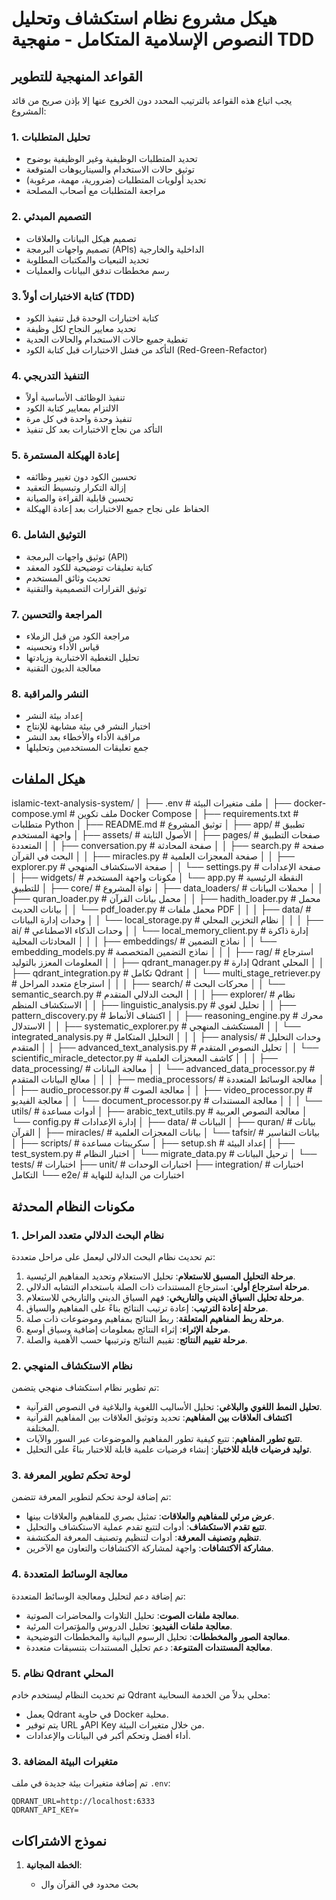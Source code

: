# هيكل مشروع نظام استكشاف وتحليل النصوص الإسلامية المتكامل - منهجية TDD

## القواعد المنهجية للتطوير

يجب اتباع هذه القواعد بالترتيب المحدد دون الخروج عنها إلا بإذن صريح من قائد المشروع:

### 1. تحليل المتطلبات

- تحديد المتطلبات الوظيفية وغير الوظيفية بوضوح
- توثيق حالات الاستخدام والسيناريوهات المتوقعة
- تحديد أولويات المتطلبات (ضرورية، مهمة، مرغوبة)
- مراجعة المتطلبات مع أصحاب المصلحة

### 2. التصميم المبدئي

- تصميم هيكل البيانات والعلاقات
- تصميم واجهات البرمجة (APIs) الداخلية والخارجية
- تحديد التبعيات والمكتبات المطلوبة
- رسم مخططات تدفق البيانات والعمليات

### 3. كتابة الاختبارات أولاً (TDD)

- كتابة اختبارات الوحدة قبل تنفيذ الكود
- تحديد معايير النجاح لكل وظيفة
- تغطية جميع حالات الاستخدام والحالات الحدية
- التأكد من فشل الاختبارات قبل كتابة الكود (Red-Green-Refactor)

### 4. التنفيذ التدريجي

- تنفيذ الوظائف الأساسية أولاً
- الالتزام بمعايير كتابة الكود
- تنفيذ وحدة واحدة في كل مرة
- التأكد من نجاح الاختبارات بعد كل تنفيذ

### 5. إعادة الهيكلة المستمرة

- تحسين الكود دون تغيير وظائفه
- إزالة التكرار وتبسيط التعقيد
- تحسين قابلية القراءة والصيانة
- الحفاظ على نجاح جميع الاختبارات بعد إعادة الهيكلة

### 6. التوثيق الشامل

- توثيق واجهات البرمجة (API)
- كتابة تعليقات توضيحية للكود المعقد
- تحديث وثائق المستخدم
- توثيق القرارات التصميمية والتقنية

### 7. المراجعة والتحسين

- مراجعة الكود من قبل الزملاء
- قياس الأداء وتحسينه
- تحليل التغطية الاختبارية وزيادتها
- معالجة الديون التقنية

### 8. النشر والمراقبة

- إعداد بيئة النشر
- اختبار النشر في بيئة مشابهة للإنتاج
- مراقبة الأداء والأخطاء بعد النشر
- جمع تعليقات المستخدمين وتحليلها

## هيكل الملفات

islamic-text-analysis-system/
│
├── .env # ملف متغيرات البيئة
│
├── docker-compose.yml # ملف تكوين Docker Compose
│
├── requirements.txt # متطلبات Python
│
├── README.md # توثيق المشروع
│
├── app/ # تطبيق واجهة المستخدم
│ ├── assets/ # الأصول الثابتة
│ ├── pages/ # صفحات التطبيق المتعددة
│ │ ├── conversation.py # صفحة المحادثة
│ │ ├── search.py # صفحة البحث في القرآن
│ │ ├── miracles.py # صفحة المعجزات العلمية
│ │ ├── explorer.py # صفحة الاستكشاف المنهجي
│ │ └── settings.py # صفحة الإعدادات
│ ├── widgets/ # مكونات واجهة المستخدم
│ └── app.py # النقطة الرئيسية للتطبيق
│
├── core/ # نواة المشروع
│ ├── data_loaders/ # محملات البيانات
│ │ ├── quran_loader.py # محمل بيانات القرآن
│ │ ├── hadith_loader.py # محمل بيانات الحديث
│ │ └── pdf_loader.py # محمل ملفات PDF
│ │
│ ├── data/ # وحدات إدارة البيانات
│ │ └── local_storage.py # نظام التخزين المحلي
│ │
│ ├── ai/ # وحدات الذكاء الاصطناعي
│ │ └── local_memory_client.py # إدارة ذاكرة المحادثات المحلية
│ │
│ ├── embeddings/ # نماذج التضمين
│ │ └── embedding_models.py # نماذج التضمين المتخصصة
│ │
│ ├── rag/ # استرجاع المعلومات المعزز بالتوليد
│ │ ├── qdrant_manager.py # إدارة Qdrant المحلي
│ │ ├── qdrant_integration.py # تكامل Qdrant
│ │ └── multi_stage_retriever.py # استرجاع متعدد المراحل
│ │
│ ├── search/ # محركات البحث
│ │ └── semantic_search.py # البحث الدلالي المتقدم
│ │
│ ├── explorer/ # نظام الاستكشاف المنظم
│ │ ├── linguistic_analysis.py # تحليل لغوي
│ │ ├── pattern_discovery.py # اكتشاف الأنماط
│ │ ├── reasoning_engine.py # محرك الاستدلال
│ │ ├── systematic_explorer.py # المستكشف المنهجي
│ │ └── integrated_analysis.py # التحليل المتكامل
│ │
│ ├── analysis/ # وحدات التحليل المتقدم
│ │ ├── advanced_text_analysis.py # تحليل النصوص المتقدم
│ │ └── scientific_miracle_detector.py # كاشف المعجزات العلمية
│ │
│ ├── data_processing/ # معالجة البيانات
│ │ └── advanced_data_processor.py # معالج البيانات المتقدم
│ │
│ ├── media_processors/ # معالجة الوسائط المتعددة
│ │ ├── audio_processor.py # معالجة الصوت
│ │ ├── video_processor.py # معالجة الفيديو
│ │ └── document_processor.py # معالجة المستندات
│ │
│ └── utils/ # أدوات مساعدة
│   ├── arabic_text_utils.py # معالجة النصوص العربية
│   └── config.py # إدارة الإعدادات
│
├── data/ # البيانات
│ ├── quran/ # بيانات القرآن
│ ├── miracles/ # بيانات المعجزات العلمية
│ └── tafsir/ # بيانات التفاسير
│
├── scripts/ # سكريبتات مساعدة
│ ├── setup.sh # إعداد البيئة
│ ├── test_system.py # اختبار النظام
│ └── migrate_data.py # ترحيل البيانات
│
└── tests/ # اختبارات
├── unit/ # اختبارات الوحدات
├── integration/ # اختبارات التكامل
└── e2e/ # اختبارات من البداية للنهاية

## مكونات النظام المحدثة

### 1. نظام البحث الدلالي متعدد المراحل

تم تحديث نظام البحث الدلالي ليعمل على مراحل متعددة:

1. **مرحلة التحليل المسبق للاستعلام**: تحليل الاستعلام وتحديد المفاهيم الرئيسية.
2. **مرحلة استرجاع أولي**: استرجاع المستندات ذات الصلة باستخدام التشابه الدلالي.
3. **مرحلة تحليل السياق الديني والتاريخي**: فهم السياق الديني والتاريخي للاستعلام.
4. **مرحلة إعادة الترتيب**: إعادة ترتيب النتائج بناءً على المفاهيم والسياق.
5. **مرحلة ربط المفاهيم المتعلقة**: ربط النتائج بمفاهيم وموضوعات ذات صلة.
6. **مرحلة الإثراء**: إثراء النتائج بمعلومات إضافية وسياق أوسع.
7. **مرحلة تقييم النتائج**: تقييم النتائج وترتيبها حسب الأهمية والصلة.

### 2. نظام الاستكشاف المنهجي

تم تطوير نظام استكشاف منهجي يتضمن:

- **تحليل النمط اللغوي والبلاغي**: تحليل الأساليب اللغوية والبلاغية في النصوص القرآنية.
- **اكتشاف العلاقات بين المفاهيم**: تحديد وتوثيق العلاقات بين المفاهيم القرآنية المختلفة.
- **تتبع تطور المفاهيم**: تتبع كيفية تطور المفاهيم والموضوعات عبر السور والآيات.
- **توليد فرضيات قابلة للاختبار**: إنشاء فرضيات علمية قابلة للاختبار بناءً على التحليل.

### 3. لوحة تحكم تطوير المعرفة

تم إضافة لوحة تحكم لتطوير المعرفة تتضمن:

- **عرض مرئي للمفاهيم والعلاقات**: تمثيل بصري للمفاهيم والعلاقات بينها.
- **تتبع تقدم الاستكشاف**: أدوات لتتبع تقدم عملية الاستكشاف والتحليل.
- **تنظيم وتصنيف المعرفة**: أدوات لتنظيم وتصنيف المعرفة المكتشفة.
- **مشاركة الاكتشافات**: واجهة لمشاركة الاكتشافات والتعاون مع الآخرين.

### 4. معالجة الوسائط المتعددة

تم إضافة دعم لتحليل ومعالجة الوسائط المتعددة:

- **معالجة ملفات الصوت**: تحليل التلاوات والمحاضرات الصوتية.
- **معالجة ملفات الفيديو**: تحليل الدروس والمؤتمرات المرئية.
- **معالجة الصور والمخططات**: تحليل الرسوم البيانية والمخططات التوضيحية.
- **معالجة المستندات المتنوعة**: دعم تحليل المستندات بتنسيقات متعددة.

### 5. نظام Qdrant المحلي

تم تحديث النظام ليستخدم خادم Qdrant محلي بدلاً من الخدمة السحابية:

- يعمل Qdrant في حاوية Docker محلية.
- يتم توفير URL وAPI Key من خلال متغيرات البيئة.
- أداء أفضل وتحكم أكبر في البيانات والإعدادات.

### 3. متغيرات البيئة المضافة

تم إضافة متغيرات بيئة جديدة في ملف `.env`:

```
QDRANT_URL=http://localhost:6333
QDRANT_API_KEY=
```

## نموذج الاشتراكات

1. **الخطة المجانية**:

   - بحث محدود في القرآن وال
